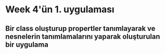 # Week 4'ün 1. uygulaması
## Bir class oluşturup propertler tanımlayarak ve nesnelerin tanımlamalarını yaparak oluşturulan bir uygulama
